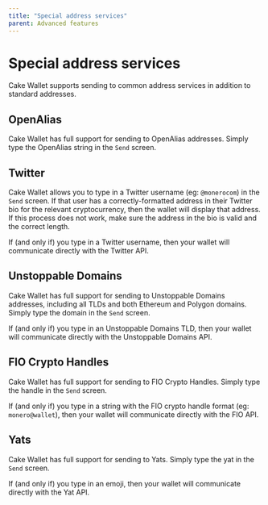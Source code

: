 ```yaml
---
title: "Special address services"
parent: Advanced features
---
```


# Special address services

Cake Wallet supports sending to common address services in addition to standard addresses.

## OpenAlias

Cake Wallet has full support for sending to OpenAlias addresses. Simply type the OpenAlias string in the  `Send` screen.

## Twitter

Cake Wallet allows you to type in a Twitter username (eg: `@monerocom`) in the `Send` screen. If that user has a correctly-formatted address in their Twitter bio for the relevant cryptocurrency, then the wallet will display that address. If this process does not work, make sure the address in the bio is valid and the correct length.

If (and only if) you type in a Twitter username, then your wallet will communicate directly with the Twitter API.

## Unstoppable Domains

Cake Wallet has full support for sending to Unstoppable Domains addresses, including all TLDs and both Ethereum and Polygon domains. Simply type the domain in the  `Send` screen.

If (and only if) you type in an Unstoppable Domains TLD, then your wallet will communicate directly with the Unstoppable Domains API.

## FIO Crypto Handles

Cake Wallet has full support for sending to FIO Crypto Handles. Simply type the handle in the  `Send` screen.

If (and only if) you type in a string with the FIO crypto handle format (eg: `monero@wallet`), then your wallet will communicate directly with the FIO API.

## Yats

Cake Wallet has full support for sending to Yats. Simply type the yat in the `Send` screen.

If (and only if) you type in an emoji, then your wallet will communicate directly with the Yat API.
